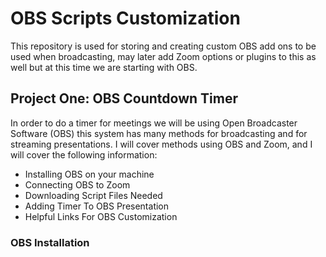 # OBS Scripts Customization
This repository is used for storing and creating custom OBS add ons to be used when broadcasting, may later add Zoom options or plugins to this as well but at this time we are starting with OBS.
## Project One: OBS Countdown Timer
In order to do a timer for meetings we will be using Open Broadcaster Software (OBS) this system has many methods for broadcasting and for streaming presentations. I will cover methods using OBS and Zoom, and I will cover the following information:
- Installing OBS on your machine
- Connecting OBS to Zoom
- Downloading Script Files Needed
- Adding Timer To OBS Presentation
- Helpful Links For OBS Customization
### OBS Installation
